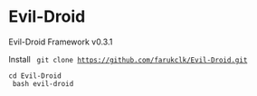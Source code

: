 # Evil-Droid
Evil-Droid Framework  v0.3.1


Install
<code>
git clone https://github.com/farukclk/Evil-Droid.git</br>
cd Evil-Droid<br>
bash evil-droid<br>
</code>
